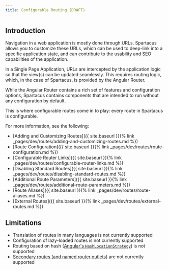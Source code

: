 ```yaml
---
title: Configurable Routing (DRAFT)
---
```


## Introduction

Navigation in a web application is mostly done through URLs. Spartacus allows you to customize these URLs, which can be used to deep-link into a specific application state, and can contribute to the usability and SEO capabilities of the application.

In a Single Page Application, URLs are intercepted by the application logic so that the view(s) can be updated seamlessly. This requires routing logic, which, in the case of Spartacus, is provided by the Angular Router.

While the Angular Router contains a rich set of features and configuration options, Spartacus contains components that are intended to run without any configuration by default.

This is where configurable routes come in to play: every route in Spartacus is configurable.

For more information, see the following:

- [Adding and Customizing Routes]({{ site.baseurl }}{% link _pages/dev/routes/adding-and-customizing-routes.md %})
- [Route Configuration]({{ site.baseurl }}{% link _pages/dev/routes/route-configuration.md %})
- [Configurable Router Links]({{ site.baseurl }}{% link _pages/dev/routes/configurable-router-links.md %})
- [Disabling Standard Routes]({{ site.baseurl }}{% link _pages/dev/routes/disabling-standard-routes.md %})
- [Additional Route Parameters]({{ site.baseurl }}{% link _pages/dev/routes/additional-route-parameters.md %})
- [Route Aliases]({{ site.baseurl }}{% link _pages/dev/routes/route-aliases.md %})
- [External Routes]({{ site.baseurl }}{% link _pages/dev/routes/external-routes.md %})

## Limitations

- Translation of routes in many languages is not currently supported
- Configuration of lazy-loaded routes is not currently supported
- Routing based on hash ([Angular's `HashLocationStrategy`](https://angular.io/guide/router#appendix-locationstrategy-and-browser-url-styles)) is not supported
- [Secondary routes (and named router outlets)](https://angular.io/guide/router#secondary-routes) are not currently supported
